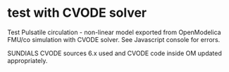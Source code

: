 # test with CVODE solver

Test Pulsatile circulation - non-linear model exported from OpenModelica FMU/co simulation with CVODE solver. See Javascript console for errors.

SUNDIALS CVODE sources 6.x used and CVODE code inside OM updated appropriately.


<bdl-fmi id="idfmi" mode="continuous" src="PulsatileCirculation.js" fminame="PulsatileCirculation" fmifunctionprefixname="Physiolibrary_Hydraulic_Examples_Fernandez2013_PulsatileCirculation" tolerance="0.000001" starttime="0" stoptime="0" fstepsize="0.001" fpslimit="60" guid="{7aacfc01-0b1e-47a3-869a-4d81c711caaf}" valuereferences="0,43,37" valuelabels="aorta.volume,aorta.q_in.pressure,aorta.q_in.q" inputs="id1,144,1,60,f" inputlabels="heartRate.k" debug="1"></bdl-fmi>

<bdl-chartjs-time width="600" height="200" fromid="idfmi" labels="aorta volume" initialdata="" refindex="0" refvalues="1"></bdl-chartjs-time>
<bdl-chartjs-time width="600" height="200" fromid="idfmi" labels="aorta pressure" initialdata="" refindex="1" refvalues="1"></bdl-chartjs-time>
<bdl-chartjs-time width="600" height="200" fromid="idfmi" labels="aorta q" initialdata="" refindex="2" refvalues="1"></bdl-chartjs-time>

<bdl-range id="id1" title="heart rate" min="10" max="180" default="60" step="1"></bdl-range>
